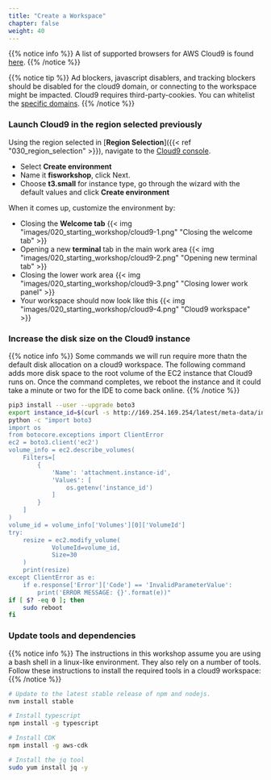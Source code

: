 ```yaml
---
title: "Create a Workspace"
chapter: false
weight: 40
---
```


{{% notice info %}}
A list of supported browsers for AWS Cloud9 is found [here]( https://docs.aws.amazon.com/cloud9/latest/user-guide/browsers.html).
{{% /notice %}}

{{% notice tip %}}
Ad blockers, javascript disablers, and tracking blockers should be disabled for
the cloud9 domain, or connecting to the workspace might be impacted.
Cloud9 requires third-party-cookies. You can whitelist the [specific domains]( https://docs.aws.amazon.com/cloud9/latest/user-guide/troubleshooting.html#troubleshooting-env-loading).
{{% /notice %}}

### Launch Cloud9 in the region selected previously

Using the region selected in [**Region Selection**]({{< ref "030_region_selection" >}}), navigate to the [Cloud9 console](https://console.aws.amazon.com/cloud9).

- Select **Create environment**
- Name it **fisworkshop**, click Next.
- Choose **t3.small** for instance type, go through the wizard with the default values and click **Create environment**

When it comes up, customize the environment by:

- Closing the **Welcome tab**
{{< img "images/020_starting_workshop/cloud9-1.png" "Closing the welcome tab" >}}
- Opening a new **terminal** tab in the main work area
{{< img "images/020_starting_workshop/cloud9-2.png" "Opening new terminal tab" >}}
- Closing the lower work area
{{< img "images/020_starting_workshop/cloud9-3.png" "Closing lower work panel" >}}
- Your workspace should now look like this
{{< img "images/020_starting_workshop/cloud9-4.png" "Cloud9 workspace" >}}

### Increase the disk size on the Cloud9 instance

{{% notice info %}}
Some commands we will run require more thatn the default disk allocation on a cloud9 workspace. The following command adds more disk space to the root volume of the EC2 instance that Cloud9 runs on. Once the command completes, we reboot the instance and it could take a minute or two for the IDE to come back online.
{{% /notice %}}

```bash
pip3 install --user --upgrade boto3
export instance_id=$(curl -s http://169.254.169.254/latest/meta-data/instance-id)
python -c "import boto3
import os
from botocore.exceptions import ClientError 
ec2 = boto3.client('ec2')
volume_info = ec2.describe_volumes(
    Filters=[
        {
            'Name': 'attachment.instance-id',
            'Values': [
                os.getenv('instance_id')
            ]
        }
    ]
)
volume_id = volume_info['Volumes'][0]['VolumeId']
try:
    resize = ec2.modify_volume(    
            VolumeId=volume_id,    
            Size=30
    )
    print(resize)
except ClientError as e:
    if e.response['Error']['Code'] == 'InvalidParameterValue':
        print('ERROR MESSAGE: {}'.format(e))"
if [ $? -eq 0 ]; then
    sudo reboot
fi

```

### Update tools and dependencies

{{% notice info %}}
The instructions in this workshop assume you are using a bash shell in a linux-like environment. They also rely on a number of tools. Follow these instructions to install the required tools in a cloud9 workspace:
{{% /notice %}}

```bash
# Update to the latest stable release of npm and nodejs.
nvm install stable 

# Install typescript
npm install -g typescript

# Install CDK
npm install -g aws-cdk

# Install the jq tool
sudo yum install jq -y
```
